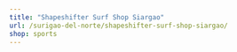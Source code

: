 ```yaml
---
title: "Shapeshifter Surf Shop Siargao"
url: /surigao-del-norte/shapeshifter-surf-shop-siargao/
shop: sports
---
```

